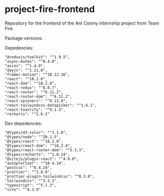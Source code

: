 # project-fire-frontend

Repository for the frontend of the Ant Colony internship project from Team Fire.

Package versions:

Depedencies:

    "@reduxjs/toolkit": "^1.9.5",
    "async-mutex": "^0.4.0",
    "axios": "^1.4.0",
    "dayjs": "^1.11.8",
    "framer-motion": "^10.12.16",
    "react": "^18.2.0",
    "react-dom": "^18.2.0",
    "react-redux": "^8.0.7",
    "react-router": "^6.11.2",
    "react-router-dom": "^6.11.2",
    "react-spinners": "^0.13.8",
    "react-tailwindcss-datepicker": "^1.6.1",
    "react-toastify": "^9.1.3",
    "recharts": "^2.6.2"

Dev depedencies:

    "@types/d3-color": "^3.1.0",
    "@types/node": "^20.2.5",
    "@types/react": "^18.2.8",
    "@types/react-dom": "^18.2.4",
    "@types/react-router-dom": "^5.3.3",
    "@types/recharts": "^1.8.24",
    "@vitejs/plugin-react": "^4.0.0",
    "autoprefixer": "^10.4.14",
    "postcss": "^8.4.24",
    "prettier": "^2.8.8",
    "prettier-plugin-tailwindcss": "^0.3.0",
    "tailwindcss": "^3.3.2",
    "typescript": "^5.1.3",
    "vite": "^4.3.9"
